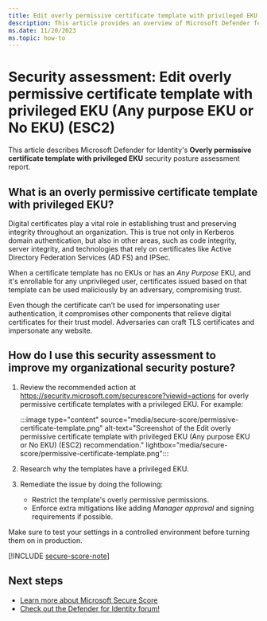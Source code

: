 ```yaml
---
title: Edit overly permissive certificate template with privileged EKU (Any purpose EKU or No EKU) (ESC2) | Microsoft Defender for Identity
description: This article provides an overview of Microsoft Defender for Identity's overly permissive certificate template with privileged EKU security posture assessment report.
ms.date: 11/20/2023
ms.topic: how-to
---
```


# Security assessment: Edit overly permissive certificate template with privileged EKU (Any purpose EKU or No EKU) (ESC2)

This article describes Microsoft Defender for Identity's **Overly permissive certificate template with privileged EKU** security posture assessment report.

## What is an overly permissive certificate template with privileged EKU?

Digital certificates play a vital role in establishing trust and preserving integrity throughout an organization. This is true not only in Kerberos domain authentication, but also in other areas, such as code integrity, server integrity, and technologies that rely on certificates like Active Directory Federation Services (AD FS) and IPSec.

When a certificate template has no EKUs or has an *Any Purpose* EKU, and it's enrollable for any unprivileged user, certificates issued based on that template can be used maliciously by an adversary, compromising trust.

Even though the certificate can’t be used for impersonating user authentication, it compromises other components that relieve digital certificates for their trust model. Adversaries can craft TLS certificates and impersonate any website.

## How do I use this security assessment to improve my organizational security posture?

1. Review the recommended action at <https://security.microsoft.com/securescore?viewid=actions> for overly permissive certificate templates with a privileged EKU.  For example:

    :::image type="content" source="media/secure-score/permissive-certificate-template.png" alt-text="Screenshot of the Edit overly permissive certificate template with privileged EKU (Any purpose EKU or No EKU) (ESC2) recommendation." lightbox="media/secure-score/permissive-certificate-template.png":::

1. Research why the templates have a privileged EKU.
1. Remediate the issue by doing the following:

    - Restrict the template's overly permissive permissions.
    - Enforce extra mitigations like adding *Manager approval* and signing requirements if possible.

Make sure to test your settings in a controlled environment before turning them on in production.

[!INCLUDE [secure-score-note](../includes/secure-score-note.md)]


## Next steps

- [Learn more about Microsoft Secure Score](/microsoft-365/security/defender/microsoft-secure-score)
- [Check out the Defender for Identity forum!](<https://aka.ms/MDIcommunity>)
